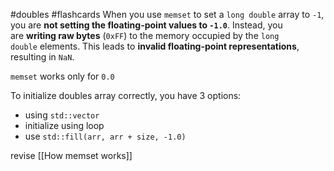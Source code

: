 #doubles #flashcards
When you use `memset` to set a `long double` array to `-1`, you are **not setting the floating-point values to `-1.0`**. Instead, you are **writing raw bytes** (`0xFF`) to the memory occupied by the `long double` elements. This leads to **invalid floating-point representations**, resulting in `NaN`.

`memset` works only for `0.0`

To initialize doubles array correctly, you have 3 options:
- using `std::vector`
- initialize using loop
- use `std::fill(arr, arr + size, -1.0)`


revise [[How memset works]]